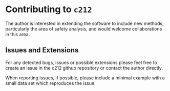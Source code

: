 # Contributing to `c212`

The author is interested in extending the software to include new methods, particularly the area of safety analysis, and would welcome collaborations in this area. 

## Issues and Extensions

For any detected bugs, issues or possible extensions please feel free to create an issue in the c212 github repository or contact the author directly.

When reporting issues, if possible, please include a minimal example with a small data set which reproduces the issue.

